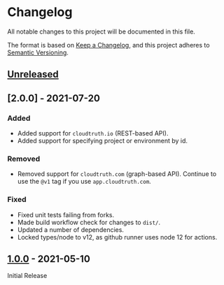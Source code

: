# Changelog

All notable changes to this project will be documented in this file.

The format is based on [Keep a Changelog](https://keepachangelog.com/en/1.0.0/),
and this project adheres to [Semantic Versioning](https://semver.org/spec/v2.0.0.html).

## [Unreleased]

## [2.0.0] - 2021-07-20

### Added

- Added support for `cloudtruth.io` (REST-based API).
- Added support for specifying project or environment by id.

### Removed

- Removed support for `cloudtruth.com` (graph-based API).
  Continue to use the `@v1` tag if you use `app.cloudtruth.com`.

### Fixed

- Fixed unit tests failing from forks.
- Made build workflow check for changes to `dist/`.
- Updated a number of dependencies.
- Locked types/node to v12, as github runner uses node 12 for actions.

## [1.0.0] - 2021-05-10

Initial Release

[Unreleased]: https://github.com/cloudtruth/configure-action/compare/v1.0.0...HEAD
[1.0.0]: https://github.com/cloudtruth/configure-action/releases/tag/v1.0.0

